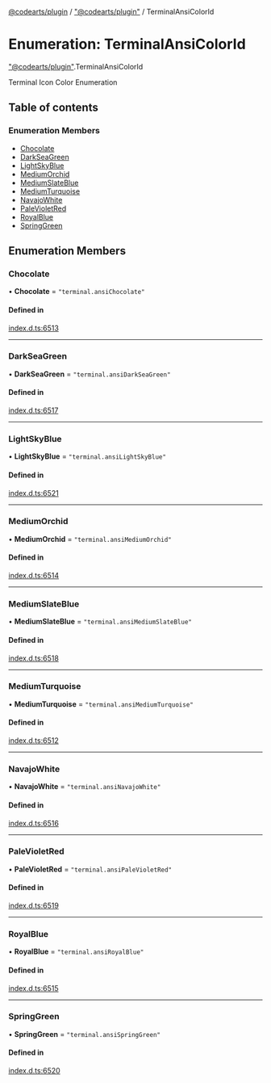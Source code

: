 [@codearts/plugin](../README.md) / ["@codearts/plugin"](../modules/_codearts_plugin_.md) / TerminalAnsiColorId

# Enumeration: TerminalAnsiColorId

["@codearts/plugin"](../modules/_codearts_plugin_.md).TerminalAnsiColorId

Terminal Icon Color Enumeration

## Table of contents

### Enumeration Members

- [Chocolate](codearts_plugin_.TerminalAnsiColorId.md#chocolate)
- [DarkSeaGreen](codearts_plugin_.TerminalAnsiColorId.md#darkseagreen)
- [LightSkyBlue](codearts_plugin_.TerminalAnsiColorId.md#lightskyblue)
- [MediumOrchid](codearts_plugin_.TerminalAnsiColorId.md#mediumorchid)
- [MediumSlateBlue](codearts_plugin_.TerminalAnsiColorId.md#mediumslateblue)
- [MediumTurquoise](codearts_plugin_.TerminalAnsiColorId.md#mediumturquoise)
- [NavajoWhite](codearts_plugin_.TerminalAnsiColorId.md#navajowhite)
- [PaleVioletRed](codearts_plugin_.TerminalAnsiColorId.md#palevioletred)
- [RoyalBlue](codearts_plugin_.TerminalAnsiColorId.md#royalblue)
- [SpringGreen](codearts_plugin_.TerminalAnsiColorId.md#springgreen)

## Enumeration Members

### Chocolate

• **Chocolate** = ``"terminal.ansiChocolate"``

#### Defined in

[index.d.ts:6513](https://github.com/shuyaqian/cloudide-plugin-api/blob/3fbdd11/index.d.ts#L6513)

___

### DarkSeaGreen

• **DarkSeaGreen** = ``"terminal.ansiDarkSeaGreen"``

#### Defined in

[index.d.ts:6517](https://github.com/shuyaqian/cloudide-plugin-api/blob/3fbdd11/index.d.ts#L6517)

___

### LightSkyBlue

• **LightSkyBlue** = ``"terminal.ansiLightSkyBlue"``

#### Defined in

[index.d.ts:6521](https://github.com/shuyaqian/cloudide-plugin-api/blob/3fbdd11/index.d.ts#L6521)

___

### MediumOrchid

• **MediumOrchid** = ``"terminal.ansiMediumOrchid"``

#### Defined in

[index.d.ts:6514](https://github.com/shuyaqian/cloudide-plugin-api/blob/3fbdd11/index.d.ts#L6514)

___

### MediumSlateBlue

• **MediumSlateBlue** = ``"terminal.ansiMediumSlateBlue"``

#### Defined in

[index.d.ts:6518](https://github.com/shuyaqian/cloudide-plugin-api/blob/3fbdd11/index.d.ts#L6518)

___

### MediumTurquoise

• **MediumTurquoise** = ``"terminal.ansiMediumTurquoise"``

#### Defined in

[index.d.ts:6512](https://github.com/shuyaqian/cloudide-plugin-api/blob/3fbdd11/index.d.ts#L6512)

___

### NavajoWhite

• **NavajoWhite** = ``"terminal.ansiNavajoWhite"``

#### Defined in

[index.d.ts:6516](https://github.com/shuyaqian/cloudide-plugin-api/blob/3fbdd11/index.d.ts#L6516)

___

### PaleVioletRed

• **PaleVioletRed** = ``"terminal.ansiPaleVioletRed"``

#### Defined in

[index.d.ts:6519](https://github.com/shuyaqian/cloudide-plugin-api/blob/3fbdd11/index.d.ts#L6519)

___

### RoyalBlue

• **RoyalBlue** = ``"terminal.ansiRoyalBlue"``

#### Defined in

[index.d.ts:6515](https://github.com/shuyaqian/cloudide-plugin-api/blob/3fbdd11/index.d.ts#L6515)

___

### SpringGreen

• **SpringGreen** = ``"terminal.ansiSpringGreen"``

#### Defined in

[index.d.ts:6520](https://github.com/shuyaqian/cloudide-plugin-api/blob/3fbdd11/index.d.ts#L6520)

